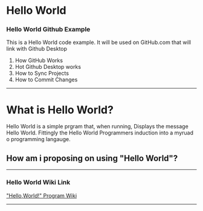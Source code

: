 # Hello World
### Hello World Github Example

This is a Hello World code example. It will be used on GitHub.com that will link with Github Desktop
1. How GitHub Works
2. Hot Github Desktop works
3. How to Sync Projects 
4. How to Commit Changes 

---
# What is Hello World?
Hello World is a simple prgram that, when running, Displays the message Hello World. Fittingly the Hello World Programmers induction into a myruad o programming langauge.

## How am i proposing on using "Hello World"?
***
### Hello World Wiki Link 
["Hello,World!" Program Wiki](https://en.wikipedia.org/wiki/%22Hello,_World!%22_program")

---
